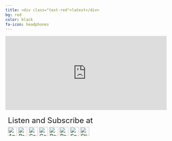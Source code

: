 ```yaml
---
title: <div class="text-red">latest</div>
bg: red
color: black
fa-icon: headphones
---
```


<style>
  table {
    border-collapse:separate;
    border-spacing: 0 0px;
  }
  .LASText {
    font-size: 150%;
  }
</style>

<iframe src="https://open.spotify.com/embed-podcast/show/1hEib3bJUpyRLeyXptw7hK" width="100%" height="232" frameborder="0" allowtransparency="true" allow="encrypted-media"></iframe>

<table>
  <tr>
    <td>
      <div class="LASText">Listen and Subscribe at</div>
    </td>
  </tr>
  <tr>
    <td>
    <a href="https://podcasts.apple.com/us/podcast/best-puckin-hockey-podcast/id1583011115" target="_blank"><img src="https://d12xoj7p9moygp.cloudfront.net/images/podcast/logo-square/006/apple_podcasts.png" srcset="https://d12xoj7p9moygp.cloudfront.net/images/podcast/logo-square/006/apple_podcasts.png 1x, https://d12xoj7p9moygp.cloudfront.net/images/podcast/logo-square/006/apple_podcasts@2x.png 2x" alt="Apple Podcasts Logo" height="28" width="28"></a> <a href="https://www.breaker.audio/best-puckin-hockey-podcast" target="_blank"><img src="https://d12xoj7p9moygp.cloudfront.net/images/podcast/logo-square/006/breaker.png" srcset="https://d12xoj7p9moygp.cloudfront.net/images/podcast/logo-square/006/breaker.png 1x, https://d12xoj7p9moygp.cloudfront.net/images/podcast/logo-square/006/breaker@2x.png 2x" alt="Breaker Logo" height="28" width="28"></a> <a href="https://castbox.fm/channel/Best-Puckin'-Hockey-Podcast-id4537825?country=us" target="_blank"><img src="https://d12xoj7p9moygp.cloudfront.net/images/podcast/logo-square/006/castbox.png" srcset="https://d12xoj7p9moygp.cloudfront.net/images/podcast/logo-square/006/castbox.png 1x, https://d12xoj7p9moygp.cloudfront.net/images/podcast/logo-square/006/castbox@2x.png 2x" alt="Castbox Logo" height="28" width="28"></a> <a href="https://www.google.com/podcasts?feed=aHR0cHM6Ly9hbmNob3IuZm0vcy82NWU5M2JjMC9wb2RjYXN0L3Jzcw==" target="_blank"><img src="https://d12xoj7p9moygp.cloudfront.net/images/podcast/logo-square/006/google_podcasts.png" srcset="https://d12xoj7p9moygp.cloudfront.net/images/podcast/logo-square/006/google_podcasts.png 1x, https://d12xoj7p9moygp.cloudfront.net/images/podcast/logo-square/006/google_podcasts@2x.png 2x" alt="Google Podcasts Logo" height="28" width="28"></a> <a href="https://pca.st/sfy9dtor" target="_blank"><img src="https://d12xoj7p9moygp.cloudfront.net/images/podcast/logo-square/006/pocket_casts.png" srcset="https://d12xoj7p9moygp.cloudfront.net/images/podcast/logo-square/006/pocket_casts.png 1x, https://d12xoj7p9moygp.cloudfront.net/images/podcast/logo-square/006/pocket_casts@2x.png 2x" alt="Pocket Casts Logo" height="28" width="28"></a> <a href="https://radiopublic.com/best-puckin-hockey-podcast-Wer74V" target="_blank"><img src="https://d12xoj7p9moygp.cloudfront.net/images/podcast/logo-square/006/radiopublic.png" srcset="https://d12xoj7p9moygp.cloudfront.net/images/podcast/logo-square/006/radiopublic.png 1x, https://d12xoj7p9moygp.cloudfront.net/images/podcast/logo-square/006/radiopublic@2x.png 2x" alt="RadioPublic Logo" height="28" width="28"></a>  <a href="https://open.spotify.com/show/1hEib3bJUpyRLeyXptw7hK" target="_blank"><img src="https://d12xoj7p9moygp.cloudfront.net/images/podcast/logo-square/006/spotify.png" srcset="https://d12xoj7p9moygp.cloudfront.net/images/podcast/logo-square/006/spotify.png 1x, https://d12xoj7p9moygp.cloudfront.net/images/podcast/logo-square/006/spotify@2x.png 2x" alt="Spotify Logo" height="28" width="28"></a> <a href="https://www.stitcher.com/podcast/best-puckin-hockey-podcast" target="_blank"><img src="https://d12xoj7p9moygp.cloudfront.net/images/podcast/logo-square/006/stitcher_dark.png" srcset="https://d12xoj7p9moygp.cloudfront.net/images/podcast/logo-square/006/stitcher_dark.png 1x, https://d12xoj7p9moygp.cloudfront.net/images/podcast/logo-square/006/stitcher_dark@2x.png 2x" alt="Stitcher Logo" height="28" width="28"></a>
    </td>
  </tr>
</table>
